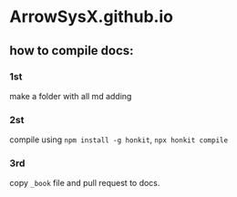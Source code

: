 # ArrowSysX.github.io

## how to compile docs:

### 1st
make a folder with all md adding
### 2st
compile using `npm install -g honkit`, `npx honkit compile`
### 3rd
copy `_book` file and pull request to docs.
